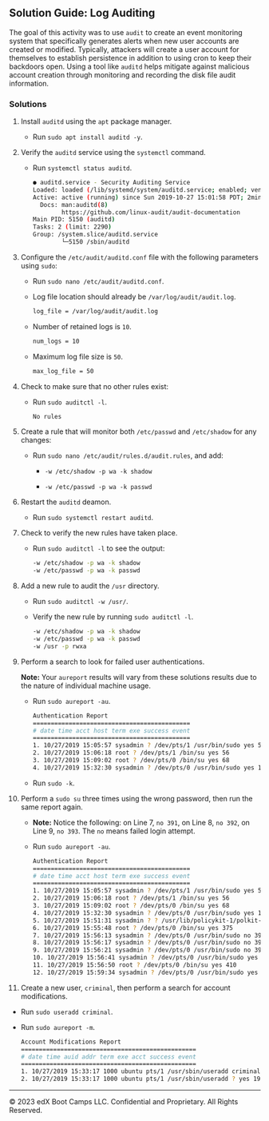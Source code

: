 ## Solution Guide: Log Auditing

The goal of this activity was to use `audit` to create an event monitoring system that specifically generates alerts when new user accounts are created or modified. Typically, attackers will create a user account for themselves to establish persistence in addition to using cron to keep their backdoors open. Using a tool like `auditd` helps mitigate against malicious account creation through monitoring and recording the disk file audit information.

### Solutions

1. Install `auditd` using the `apt` package manager.

   - Run `sudo apt install auditd -y`.
  
2. Verify the `auditd` service using the `systemctl` command.

   - Run `systemctl status auditd`.

      ```bash
      ● auditd.service - Security Auditing Service
      Loaded: loaded (/lib/systemd/system/auditd.service; enabled; vendor preset: enabled)
      Active: active (running) since Sun 2019-10-27 15:01:58 PDT; 2min 27s ago
        Docs: man:auditd(8)
              https://github.com/linux-audit/audit-documentation
      Main PID: 5150 (auditd)
      Tasks: 2 (limit: 2290)
      Group: /system.slice/auditd.service
              └─5150 /sbin/auditd
      ```

3. Configure the `/etc/audit/auditd.conf` file with the following parameters using `sudo`:

    - Run `sudo nano /etc/audit/auditd.conf`.

    - Log file location should already be `/var/log/audit/audit.log`.

      ```bash
      log_file = /var/log/audit/audit.log
      ```

    - Number of retained logs is `10`.

      ```bash
      num_logs = 10
      ```

    - Maximum log file size is `50`.

      ```bash
      max_log_file = 50
      ```

4. Check to make sure that no other rules exist:

   - Run `sudo auditctl -l`.

      ```bash
      No rules
      ```

5. Create a rule that will monitor both `/etc/passwd` and `/etc/shadow` for any changes:

    - Run `sudo nano /etc/audit/rules.d/audit.rules`, and add:

      - `-w /etc/shadow -p wa -k shadow`

      - `-w /etc/passwd -p wa -k passwd`

6. Restart the `auditd` deamon.

   - Run `sudo systemctl restart auditd`.
   
7. Check to verify the new rules have taken place.

    - Run `sudo auditctl -l` to see the output:

      ```bash
      -w /etc/shadow -p wa -k shadow
      -w /etc/passwd -p wa -k passwd
      ```

8.  Add a new rule to audit the `/usr` directory.

    - Run `sudo auditctl -w /usr/`.

    - Verify the new rule by running `sudo auditctl -l`.

        ```bash
        -w /etc/shadow -p wa -k shadow
        -w /etc/passwd -p wa -k passwd
        -w /usr -p rwxa
        ```

9. Perform a search to look for failed user authentications.

   **Note:** Your `aureport` results will vary from these solutions results due to the nature of individual machine usage.

    - Run `sudo aureport -au`.

        ```bash
        Authentication Report
        ============================================
        # date time acct host term exe success event
        ============================================
        1. 10/27/2019 15:05:57 sysadmin ? /dev/pts/1 /usr/bin/sudo yes 50
        2. 10/27/2019 15:06:18 root ? /dev/pts/1 /bin/su yes 56
        3. 10/27/2019 15:09:02 root ? /dev/pts/0 /bin/su yes 68
        4. 10/27/2019 15:32:30 sysadmin ? /dev/pts/0 /usr/bin/sudo yes 181
        ```

    - Run `sudo -k`.

10. Perform a `sudo su` three times using the wrong password, then run the same report again.

    - **Note:** Notice the following: on Line 7, `no 391`, on Line 8, `no 392`, on Line 9, `no 393`. The `no` means failed login attempt.

    - Run `sudo aureport -au`.

      ```bash
      Authentication Report
      ============================================
      # date time acct host term exe success event
      ============================================
      1. 10/27/2019 15:05:57 sysadmin ? /dev/pts/1 /usr/bin/sudo yes 50
      2. 10/27/2019 15:06:18 root ? /dev/pts/1 /bin/su yes 56
      3. 10/27/2019 15:09:02 root ? /dev/pts/0 /bin/su yes 68
      4. 10/27/2019 15:32:30 sysadmin ? /dev/pts/0 /usr/bin/sudo yes 181
      5. 10/27/2019 15:51:31 sysadmin ? ? /usr/lib/policykit-1/polkit-agent-helper-1 yes 335
      6. 10/27/2019 15:55:48 root ? /dev/pts/0 /bin/su yes 375
      7. 10/27/2019 15:56:13 sysadmin ? /dev/pts/0 /usr/bin/sudo no 391
      8. 10/27/2019 15:56:17 sysadmin ? /dev/pts/0 /usr/bin/sudo no 392
      9. 10/27/2019 15:56:21 sysadmin ? /dev/pts/0 /usr/bin/sudo no 393
      10. 10/27/2019 15:56:41 sysadmin ? /dev/pts/0 /usr/bin/sudo yes 395
      11. 10/27/2019 15:56:50 root ? /dev/pts/0 /bin/su yes 410
      12. 10/27/2019 15:59:34 sysadmin ? /dev/pts/0 /usr/bin/sudo yes 463
      ```

11. Create a new user, `criminal`, then perform a search for account modifications.

   - Run `sudo useradd criminal`.

   - Run `sudo aureport -m`.

      ```bash
      Account Modifications Report
      =================================================
      # date time auid addr term exe acct success event
      =================================================
      1. 10/27/2019 15:33:17 1000 ubuntu pts/1 /usr/sbin/useradd criminal yes 190
      2. 10/27/2019 15:33:17 1000 ubuntu pts/1 /usr/sbin/useradd ? yes 191
      ```

---

© 2023 edX Boot Camps LLC. Confidential and Proprietary. All Rights Reserved.  